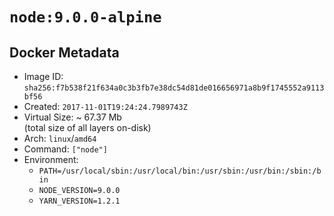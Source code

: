# `node:9.0.0-alpine`

## Docker Metadata

- Image ID: `sha256:f7b538f21f634a0c3b3fb7e38dc54d81de016656971a8b9f1745552a9113bf56`
- Created: `2017-11-01T19:24:24.7989743Z`
- Virtual Size: ~ 67.37 Mb  
  (total size of all layers on-disk)
- Arch: `linux`/`amd64`
- Command: `["node"]`
- Environment:
  - `PATH=/usr/local/sbin:/usr/local/bin:/usr/sbin:/usr/bin:/sbin:/bin`
  - `NODE_VERSION=9.0.0`
  - `YARN_VERSION=1.2.1`
